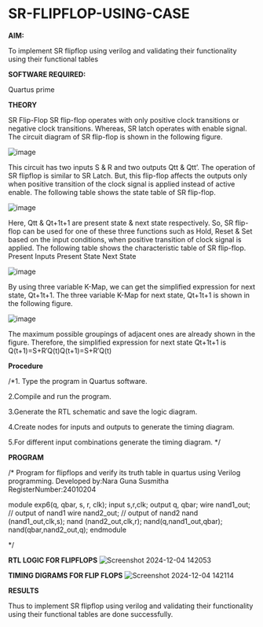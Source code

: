 # SR-FLIPFLOP-USING-CASE

**AIM:**

To implement  SR flipflop using verilog and validating their functionality using their functional tables

**SOFTWARE REQUIRED:**

Quartus prime

**THEORY**

SR Flip-Flop SR flip-flop operates with only positive clock transitions or negative clock transitions. Whereas, SR latch operates with enable signal. The circuit diagram of SR flip-flop is shown in the following figure.

![image](https://github.com/naavaneetha/SR-FLIPFLOP-USING-CASE/assets/154305477/0f710028-ad52-4d3e-9276-8714cf023a25)

 
This circuit has two inputs S & R and two outputs Qtt & Qtt’. The operation of SR flipflop is similar to SR Latch. But, this flip-flop affects the outputs only when positive transition of the clock signal is applied instead of active enable. The following table shows the state table of SR flip-flop.

![image](https://github.com/naavaneetha/SR-FLIPFLOP-USING-CASE/assets/154305477/dabfc4f4-87e3-4cbc-9472-f89ee1b5ed30)

 
Here, Qtt & Qt+1t+1 are present state & next state respectively. So, SR flip-flop can be used for one of these three functions such as Hold, Reset & Set based on the input conditions, when positive transition of clock signal is applied. The following table shows the characteristic table of SR flip-flop. Present Inputs Present State Next State

![image](https://github.com/naavaneetha/SR-FLIPFLOP-USING-CASE/assets/154305477/dd90d16c-aec5-4290-a586-e2346b1e9eb5)

 
By using three variable K-Map, we can get the simplified expression for next state, Qt+1t+1. The three variable K-Map for next state, Qt+1t+1 is shown in the following figure.

![image](https://github.com/naavaneetha/SR-FLIPFLOP-USING-CASE/assets/154305477/473efad6-d70b-4ca7-aeb7-898bbfca319f)

 
The maximum possible groupings of adjacent ones are already shown in the figure. Therefore, the simplified expression for next state Qt+1t+1 is Q(t+1)=S+R′Q(t)Q(t+1)=S+R′Q(t)

**Procedure**

/*1. Type the program in Quartus software.

2.Compile and run the program.

3.Generate the RTL schematic and save the logic diagram.

4.Create nodes for inputs and outputs to generate the timing diagram.

5.For different input combinations generate the timing diagram. */

**PROGRAM**

/* Program for flipflops and verify its truth table in quartus using Verilog programming. Developed by:Nara Guna Susmitha RegisterNumber:24010204



module exp6(q, qbar, s, r, clk);
input s,r,clk; 
output q, qbar;
wire nand1_out; // output of nand1 
wire nand2_out; // output of nand2 
nand (nand1_out,clk,s); 
nand (nand2_out,clk,r); 
nand(q,nand1_out,qbar);
nand(qbar,nand2_out,q);
endmodule 



*/

**RTL LOGIC FOR FLIPFLOPS**
![Screenshot 2024-12-04 142053](https://github.com/user-attachments/assets/dfde9ff9-891b-4931-b251-09ecaf847b82)

**TIMING DIGRAMS FOR FLIP FLOPS**
![Screenshot 2024-12-04 142114](https://github.com/user-attachments/assets/e2b0ff40-a5a5-483d-b38c-75e2c32b304c)

**RESULTS**

Thus to implement SR flipflop using verilog and validating their functionality using their functional tables are done successfully.
